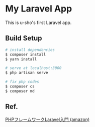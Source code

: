 # My Laravel App
This is u-sho's first Laravel app.

## Build Setup
```bash
# install dependencies
$ composer install
$ yarn install

# serve at localhost:3000
$ php artisan serve

# fix php codes
$ composer cs
$ composer md 
```

## Ref.
[PHPフレームワークLaravel入門 (amazon)](https://www.amazon.co.jp/PHP%E3%83%95%E3%83%AC%E3%83%BC%E3%83%A0%E3%83%AF%E3%83%BC%E3%82%AF-Laravel%E5%85%A5%E9%96%80-%E6%8E%8C%E7%94%B0%E6%B4%A5%E8%80%B6%E4%B9%83/dp/4798052582)